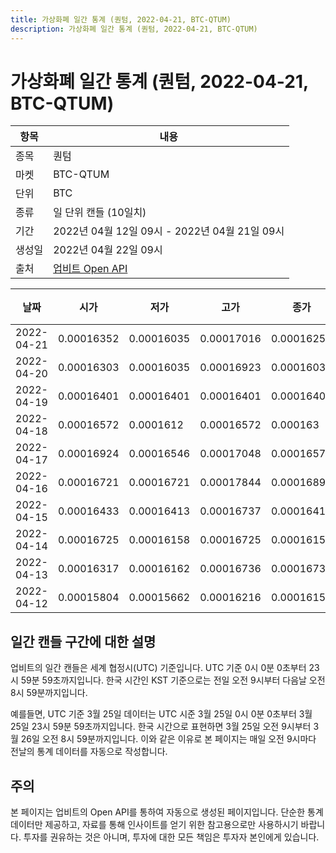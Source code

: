 ```yaml
---
title: 가상화폐 일간 통계 (퀀텀, 2022-04-21, BTC-QTUM)
description: 가상화폐 일간 통계 (퀀텀, 2022-04-21, BTC-QTUM)
---
```



가상화폐 일간 통계 (퀀텀, 2022-04-21, BTC-QTUM)
===

|항목|내용|
|--|--|
|종목|퀀텀|
|마켓|BTC-QTUM|
|단위|BTC|
|종류|일 단위 캔들 (10일치)|
|기간|2022년 04월 12일 09시 - 2022년 04월 21일 09시|
|생성일|2022년 04월 22일 09시|
|출처|[업비트 Open API](https://docs.upbit.com)|


|날짜|시가|저가|고가|종가|비고|
|--|--|--|--|--|--|
|2022-04-21|0.00016352|0.00016035|0.00017016|0.00016255|    |
|2022-04-20|0.00016303|0.00016035|0.00016923|0.00016035|    |
|2022-04-19|0.00016401|0.00016401|0.00016401|0.00016401|    |
|2022-04-18|0.00016572|0.0001612|0.00016572|0.000163|    |
|2022-04-17|0.00016924|0.00016546|0.00017048|0.00016572|    |
|2022-04-16|0.00016721|0.00016721|0.00017844|0.00016893|    |
|2022-04-15|0.00016433|0.00016413|0.00016737|0.00016413|    |
|2022-04-14|0.00016725|0.00016158|0.00016725|0.00016158|    |
|2022-04-13|0.00016317|0.00016162|0.00016736|0.00016736|    |
|2022-04-12|0.00015804|0.00015662|0.00016216|0.00016155|    |


일간 캔들 구간에 대한 설명
---


업비트의 일간 캔들은 세계 협정시(UTC) 기준입니다. 
UTC 기준 0시 0분 0초부터 23시 59분 59초까지입니다. 
한국 시간인 KST 기준으로는 전일 오전 9시부터 다음날 오전 8시 59분까지입니다. 


예를들면, UTC 기준 3월 25일 데이터는 UTC 시준 3월 25일 0시 0분 0초부터 3월 25일 23시 59분 59초까지입니다. 
한국 시간으로 표현하면 3월 25일 오전 9시부터 3월 26일 오전 8시 59분까지입니다. 
이와 같은 이유로 본 페이지는 매일 오전 9시마다 전날의 통계 데이터를 자동으로 작성합니다. 


주의
---


본 페이지는 업비트의 Open API를 통하여 자동으로 생성된 페이지입니다. 
단순한 통계 데이터만 제공하고, 자료를 통해 인사이트를 얻기 위한 참고용으로만 사용하시기 바랍니다. 
투자를 권유하는 것은 아니며, 투자에 대한 모든 책임은 투자자 본인에게 있습니다. 
